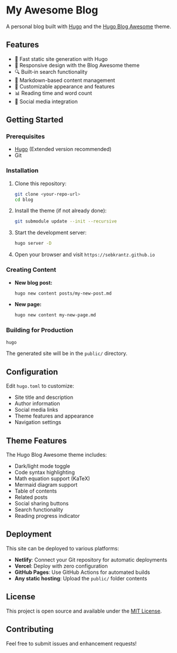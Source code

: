 # My Awesome Blog

A personal blog built with [Hugo](https://gohugo.io/) and the [Hugo Blog Awesome](https://github.com/hugo-sid/hugo-blog-awesome) theme.

## Features

- 🚀 Fast static site generation with Hugo
- 📱 Responsive design with the Blog Awesome theme
- 🔍 Built-in search functionality
- 📝 Markdown-based content management
- 🎨 Customizable appearance and features
- 📊 Reading time and word count
- 🔗 Social media integration

## Getting Started

### Prerequisites

- [Hugo](https://gohugo.io/installation/) (Extended version recommended)
- Git

### Installation

1. Clone this repository:
   ```bash
   git clone <your-repo-url>
   cd blog
   ```

2. Install the theme (if not already done):
   ```bash
   git submodule update --init --recursive
   ```

3. Start the development server:
   ```bash
   hugo server -D
   ```

4. Open your browser and visit `https://sebkrantz.github.io`

### Creating Content

- **New blog post:**
  ```bash
  hugo new content posts/my-new-post.md
  ```

- **New page:**
  ```bash
  hugo new content my-new-page.md
  ```

### Building for Production

```bash
hugo
```

The generated site will be in the `public/` directory.

## Configuration

Edit `hugo.toml` to customize:

- Site title and description
- Author information
- Social media links
- Theme features and appearance
- Navigation settings

## Theme Features

The Hugo Blog Awesome theme includes:

- Dark/light mode toggle
- Code syntax highlighting
- Math equation support (KaTeX)
- Mermaid diagram support
- Table of contents
- Related posts
- Social sharing buttons
- Search functionality
- Reading progress indicator

## Deployment

This site can be deployed to various platforms:

- **Netlify**: Connect your Git repository for automatic deployments
- **Vercel**: Deploy with zero configuration
- **GitHub Pages**: Use GitHub Actions for automated builds
- **Any static hosting**: Upload the `public/` folder contents

## License

This project is open source and available under the [MIT License](LICENSE).

## Contributing

Feel free to submit issues and enhancement requests!
